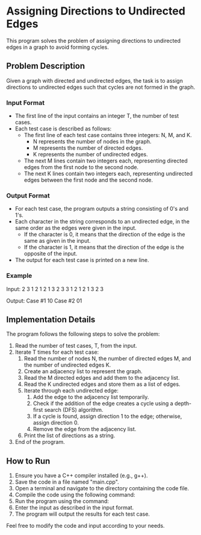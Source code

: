 # Assigning Directions to Undirected Edges

This program solves the problem of assigning directions to undirected edges in a graph to avoid forming cycles.

## Problem Description

Given a graph with directed and undirected edges, the task is to assign directions to undirected edges such that cycles are not formed in the graph.

### Input Format

- The first line of the input contains an integer T, the number of test cases.
- Each test case is described as follows:
  - The first line of each test case contains three integers: N, M, and K.
    - N represents the number of nodes in the graph.
    - M represents the number of directed edges.
    - K represents the number of undirected edges.
  - The next M lines contain two integers each, representing directed edges from the first node to the second node.
  - The next K lines contain two integers each, representing undirected edges between the first node and the second node.

### Output Format

- For each test case, the program outputs a string consisting of 0's and 1's.
- Each character in the string corresponds to an undirected edge, in the same order as the edges were given in the input.
  - If the character is 0, it means that the direction of the edge is the same as given in the input.
  - If the character is 1, it means that the direction of the edge is the opposite of the input.
- The output for each test case is printed on a new line.

### Example

Input:
2
3 1 2
1 2
1 3
2 3
3 1 2
1 2
1 3
2 3


Output:
Case #1
10
Case #2
01


## Implementation Details

The program follows the following steps to solve the problem:

1. Read the number of test cases, T, from the input.
2. Iterate T times for each test case:
   1. Read the number of nodes N, the number of directed edges M, and the number of undirected edges K.
   2. Create an adjacency list to represent the graph.
   3. Read the M directed edges and add them to the adjacency list.
   4. Read the K undirected edges and store them as a list of edges.
   5. Iterate through each undirected edge:
      1. Add the edge to the adjacency list temporarily.
      2. Check if the addition of the edge creates a cycle using a depth-first search (DFS) algorithm.
      3. If a cycle is found, assign direction 1 to the edge; otherwise, assign direction 0.
      4. Remove the edge from the adjacency list.
   6. Print the list of directions as a string.
3. End of the program.

## How to Run

1. Ensure you have a C++ compiler installed (e.g., g++).
2. Save the code in a file named "main.cpp".
3. Open a terminal and navigate to the directory containing the code file.
4. Compile the code using the following command:
5. Run the program using the command:
6. Enter the input as described in the input format.
7. The program will output the results for each test case.

Feel free to modify the code and input according to your needs.
